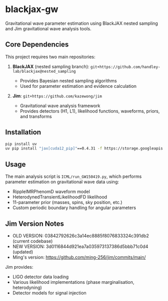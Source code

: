 # blackjax-gw

Gravitational wave parameter estimation using BlackJAX nested sampling and Jim gravitational wave analysis tools.

## Core Dependencies

This project requires two main repositories:

1. **BlackJAX** (nested sampling branch): `git+https://github.com/handley-lab/blackjax@nested_sampling`
   - Provides Bayesian nested sampling algorithms
   - Used for parameter estimation and evidence calculation

2. **Jim**: `git+https://github.com/kazewong/jim` 
   - Gravitational wave analysis framework
   - Provides detectors (H1, L1), likelihood functions, waveforms, priors, and transforms

## Installation

```bash
pip install uv
uv pip install "jax[cuda12_pip]"==0.4.31 -f https://storage.googleapis.com/jax-releases/jax_cuda_releases.html git+https://github.com/handley-lab/blackjax@nested_sampling git+https://git.ligo.org/lscsoft/ligo-segments.git git+https://github.com/kazewong/jim anesthetic
```

## Usage

The main analysis script is `ICML/run_GW150419.py`, which performs parameter estimation on gravitational wave data using:
- RippleIMRPhenomD waveform model
- HeterodynedTransientLikelihoodFD likelihood
- 11-parameter prior (masses, spins, sky position, etc.)
- Custom periodic boundary handling for angular parameters

## Jim Version Notes
- OLD VERSION: 03842792626c3a14ec8885f8076833324c391db2 (current codebase)
- NEW VERSION: 3d0116844d921ea7a035973137386d5bbb71c0d4 (updated)
- Ming's version: https://github.com/ming-256/jim/commits/main/

Jim provides:
- LIGO detector data loading
- Various likelihood implementations (phase marginalisation, heterodyning)
- Detector models for signal injection

